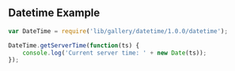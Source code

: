 ## Datetime Example

```js
var DateTime = require('lib/gallery/datetime/1.0.0/datetime');

DateTime.getServerTime(function(ts) {
    console.log('Current server time: ' + new Date(ts));
});

```
